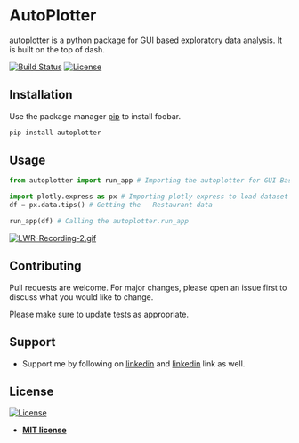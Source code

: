 # AutoPlotter

autoplotter is a python package for GUI based exploratory data analysis. It is built on the top of dash.

[![Build Status](http://img.shields.io/travis/badges/badgerbadgerbadger.svg?style=flat-square)](https://travis-ci.org/badges/badgerbadgerbadger)
[![License](http://img.shields.io/:license-mit-blue.svg?style=flat-square)](http://badges.mit-license.org)

## Installation

Use the package manager [pip](https://pip.pypa.io/en/stable/) to install foobar.

```bash
pip install autoplotter
```

## Usage

```python
from autoplotter import run_app # Importing the autoplotter for GUI Based EDA

import plotly.express as px # Importing plotly express to load dataset
df = px.data.tips() # Getting the   Restaurant data

run_app(df) # Calling the autoplotter.run_app
```
[![LWR-Recording-2.gif](https://s7.gifyu.com/images/LWR-Recording-2.gif)](https://gifyu.com/image/QGyH)


## Contributing
Pull requests are welcome. For major changes, please open an issue first to discuss what you would like to change.

Please make sure to update tests as appropriate.

## Support 

- Support me by following on <a href="https://github.com/ersaurabhverma" target="_blank">linkedin</a> and <a href="https://www.linkedin.com/in/vermasaurabh8010/" target="_blank">linkedin</a> link as well.


## License

[![License](http://img.shields.io/:license-mit-blue.svg?style=flat-square)](http://badges.mit-license.org)

- **[MIT license](http://opensource.org/licenses/mit-license.php)**
